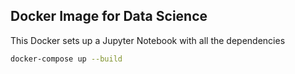Docker Image for Data Science
-----------------------

This Docker sets up a Jupyter Notebook with all the dependencies

```bash
docker-compose up --build
```
